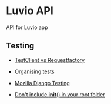 # Luvio API

API for Luvio app

## Testing

- [TestClient vs Requestfactory](https://stackoverflow.com/a/32137307/8749888)
- [Organising tests](https://stackoverflow.com/a/22772444/8749888)
- [Mozilla Django Testing](https://developer.mozilla.org/en-US/docs/Learn/Server-side/Django/Testing)

- [Don't include **init**() in your root folder](https://stackoverflow.com/a/22096628/8749888)
